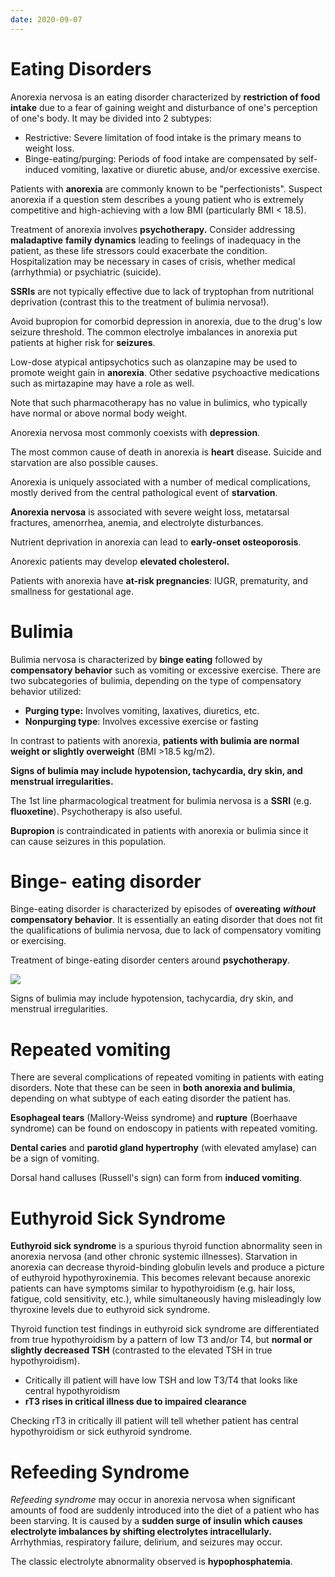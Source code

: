 ```yaml
---
date: 2020-09-07
---
```


# Eating Disorders

<!-- anorexia is, BMI criteria.. -->

Anorexia nervosa is an eating disorder characterized by **restriction of food intake** due to a fear of gaining weight and disturbance of one's perception of one's body. It may be divided into 2 subtypes:

- Restrictive: Severe limitation of food intake is the primary means to weight loss.
- Binge-eating/purging: Periods of food intake are compensated by self-induced vomiting, laxative or diuretic abuse, and/or excessive exercise.

Patients with **anorexia** are commonly known to be "perfectionists". Suspect anorexia if a question stem describes a young patient who is extremely competitive and high-achieving with a low BMI (particularly BMI < 18.5).

<!-- anorexia treatment.. -->

Treatment of anorexia involves **psychotherapy.** Consider addressing **maladaptive** **family dynamics** leading to feelings of inadequacy in the patient, as these life stressors could exacerbate the condition. Hospitalization may be necessary in cases of crisis, whether medical (arrhythmia) or psychiatric (suicide).

**SSRIs** are not typically effective due to lack of tryptophan from nutritional deprivation (contrast this to the treatment of bulimia nervosa!).

Avoid bupropion for comorbid depression in anorexia, due to the drug's low seizure threshold. The common electrolye imbalances in anorexia put patients at higher risk for **seizures**.

Low-dose atypical antipsychotics such as olanzapine may be used to promote weight gain in **anorexia**. Other sedative psychoactive medications such as mirtazapine may have a role as well.

Note that such pharmacotherapy has no value in bulimics, who typically have normal or above normal body weight.

<!-- anorexia association, complications death from.. -->

Anorexia nervosa most commonly coexists with **depression**.

The most common cause of death in anorexia is **heart** disease. Suicide and starvation are also possible causes.

Anorexia is uniquely associated with a number of medical complications, mostly derived from the central pathological event of **starvation**.

**Anorexia nervosa** is associated with severe weight loss, metatarsal fractures, amenorrhea, anemia, and electrolyte disturbances.

Nutrient deprivation in anorexia can lead to **early-onset osteoporosis**.

Anorexic patients may develop **elevated cholesterol.**

Patients with anorexia have **at-risk pregnancies**: IUGR, prematurity, and smallness for gestational age.

# Bulimia

<!-- bulimia is, BMI.. -->

Bulimia nervosa is characterized by **binge eating** followed by **compensatory behavior** such as vomiting or excessive exercise. There are two subcategories of bulimia, depending on the type of compensatory behavior utilized:

- **Purging type:** Involves vomiting, laxatives, diuretics, etc.
- **Nonpurging type**: Involves excessive exercise or fasting

In contrast to patients with anorexia, **patients with bulimia are normal weight or slightly overweight** (BMI >18.5 kg/m2).

**Signs of bulimia may include hypotension, tachycardia, dry skin, and menstrual irregularities.**

<!-- bulemia treatment.. -->

The 1st line pharmacological treatment for bulimia nervosa is a **SSRI** (e.g. **fluoxetine**). Psychotherapy is also useful.

**Bupropion** is contraindicated in patients with anorexia or bulimia since it can cause seizures in this population.

# Binge- eating disorder

<!-- binge-eating disorder is, treatment.. -->

Binge-eating disorder is characterized by episodes of **overeating** **_without_ compensatory behavior**. It is essentially an eating disorder that does not fit the qualifications of bulimia nervosa, due to lack of compensatory vomiting or exercising.

Treatment of binge-eating disorder centers around **psychotherapy**.

<!-- anorexia vs bulimia vs binge-eating.. -->

![](https://photos.thisispiggy.com/file/wikiFiles/L24660.jpg)

Signs of bulimia may include hypotension, tachycardia, dry skin, and menstrual irregularities.

# Repeated vomiting

<!-- repeated vomiting complications.. -->

There are several complications of repeated vomiting in patients with eating disorders. Note that these can be seen in **both anorexia and bulimia**, depending on what subtype of each eating disorder the patient has.

**Esophageal tears** (Mallory-Weiss syndrome) and **rupture** (Boerhaave syndrome) can be found on endoscopy in patients with repeated vomiting.

**Dental caries** and **parotid gland hypertrophy** (with elevated amylase) can be a sign of vomiting.

Dorsal hand calluses (Russell's sign) can form from **induced vomiting**.

# Euthyroid Sick Syndrome

<!-- euthyroid sick syndrome is, pathogenesis, pt, difference from hypothyroidism.. -->

**Euthyroid sick syndrome** is a spurious thyroid function abnormality seen in anorexia nervosa (and other chronic systemic illnesses). Starvation in anorexia can decrease thyroid-binding globulin levels and produce a picture of euthyroid hypothyroxinemia. This becomes relevant because anorexic patients can have symptoms similar to hypothyroidism (e.g. hair loss, fatigue, cold sensitivity, etc.), while simultaneously having misleadingly low thyroxine levels due to euthyroid sick syndrome.

Thyroid function test findings in euthyroid sick syndrome are differentiated from true hypothyroidism by a pattern of low T3 and/or T4, but **normal or slightly decreased TSH** (contrasted to the elevated TSH in true hypothyroidism).

- Critically ill patient will have low TSH and low T3/T4 that looks like central hypothyroidism
- **rT3 rises in critical illness due to impaired clearance**

Checking rT3 in critically ill patient will tell whether patient has central hypothyroidism or sick euthyroid syndrome.

# Refeeding Syndrome

<!-- refeeding syndrome patho, results.. -->

_Refeeding syndrome_ may occur in anorexia nervosa when significant amounts of food are suddenly introduced into the diet of a patient who has been starving. It is caused by a **sudden surge of insulin** **which causes electrolyte imbalances by shifting electrolytes intracellularly.** Arrhythmias, respiratory failure, delirium, and seizures may occur.

The classic electrolyte abnormality observed is **hypophosphatemia**.
